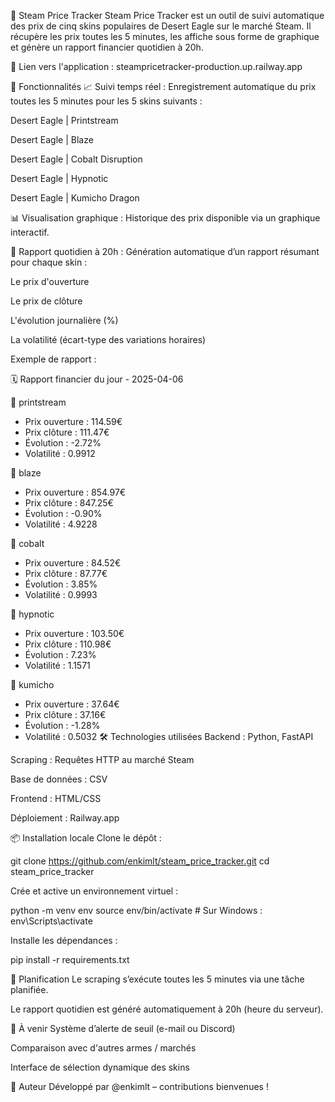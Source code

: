 🧪 Steam Price Tracker
Steam Price Tracker est un outil de suivi automatique des prix de cinq skins populaires de Desert Eagle sur le marché Steam. Il récupère les prix toutes les 5 minutes, les affiche sous forme de graphique et génère un rapport financier quotidien à 20h.

🔗 Lien vers l'application : steampricetracker-production.up.railway.app

🚀 Fonctionnalités
📈 Suivi temps réel : Enregistrement automatique du prix toutes les 5 minutes pour les 5 skins suivants :

Desert Eagle | Printstream

Desert Eagle | Blaze

Desert Eagle | Cobalt Disruption

Desert Eagle | Hypnotic

Desert Eagle | Kumicho Dragon

📊 Visualisation graphique : Historique des prix disponible via un graphique interactif.

🧾 Rapport quotidien à 20h : Génération automatique d’un rapport résumant pour chaque skin :

Le prix d'ouverture

Le prix de clôture

L'évolution journalière (%)

La volatilité (écart-type des variations horaires)

Exemple de rapport :

🗓 Rapport financier du jour - 2025-04-06

🔫 printstream
  - Prix ouverture : 114.59€
  - Prix clôture   : 111.47€
  - Évolution      : -2.72%
  - Volatilité     : 0.9912

🔫 blaze
  - Prix ouverture : 854.97€
  - Prix clôture   : 847.25€
  - Évolution      : -0.90%
  - Volatilité     : 4.9228

🔫 cobalt
  - Prix ouverture : 84.52€
  - Prix clôture   : 87.77€
  - Évolution      : 3.85%
  - Volatilité     : 0.9993

🔫 hypnotic
  - Prix ouverture : 103.50€
  - Prix clôture   : 110.98€
  - Évolution      : 7.23%
  - Volatilité     : 1.1571

🔫 kumicho
  - Prix ouverture : 37.64€
  - Prix clôture   : 37.16€
  - Évolution      : -1.28%
  - Volatilité     : 0.5032
🛠️ Technologies utilisées
Backend : Python, FastAPI

Scraping : Requêtes HTTP au marché Steam

Base de données : CSV

Frontend : HTML/CSS

Déploiement : Railway.app

📦 Installation locale
Clone le dépôt :

git clone https://github.com/enkimlt/steam_price_tracker.git
cd steam_price_tracker

Crée et active un environnement virtuel :

python -m venv env
source env/bin/activate  # Sur Windows : env\Scripts\activate

Installe les dépendances :

pip install -r requirements.txt


📅 Planification
Le scraping s’exécute toutes les 5 minutes via une tâche planifiée.

Le rapport quotidien est généré automatiquement à 20h (heure du serveur).

🧠 À venir
Système d’alerte de seuil (e-mail ou Discord)

Comparaison avec d'autres armes / marchés

Interface de sélection dynamique des skins

👤 Auteur
Développé par @enkimlt – contributions bienvenues !

